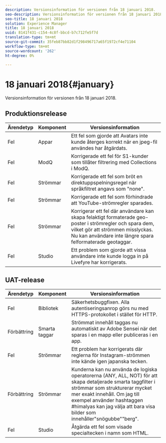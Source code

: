 ```yaml
---
description: Versionsinformation för versionen från 18 januari 2018.
seo-description: Versionsinformation för versionen från 18 januari 2018.
seo-title: 18 januari 2018
solution: Experience Manager
title: 18 januari 2018
uuid: 8141f431-c154-4c8f-bbcd-b7c712fe5f7d
translation-type: tm+mt
source-git-commit: 35feb87bb82d1f298496717a65f1972cf4e71104
workflow-type: tm+mt
source-wordcount: '262'
ht-degree: 0%

---
```



# 18 januari 2018{#january}

Versionsinformation för versionen från 18 januari 2018.

## Produktionsrelease

| **Ärendetyp** | **Komponent** | **Versionsinformation** |
|---|---|---|
| Fel | Appar | Ett fel som gjorde att Avatars inte kunde återges korrekt när en jpeg-fil användes har åtgärdats. |
| Fel | ModQ | Korrigerade ett fel för S1-kunder som tillåter filtrering med Collections i ModQ. |
| Fel | Strömmar | Korrigerade ett fel som bröt en direktuppspelningsregel när språkfiltret angavs som &quot;none&quot;. |
| Fel | Strömmar | Korrigerade ett fel som förhindrade att YouTube-strömregler sparades. |
| Fel | Strömmar | Korrigerar ett fel där användare kan skapa felaktigt formaterade geo-poster i strömregler och spara dem, vilket gör att strömmen misslyckas. Nu kan användare inte längre spara felformaterade geotaggar. |
| Fel | Studio | Ett problem som gjorde att vissa användare inte kunde logga in på Livefyre har korrigerats. |

## UAT-release

| **Ärendetyp** | **Komponent** | **Versionsinformation** |
|---|---|---|
| Fel | Bibliotek | Säkerhetsbuggfixen. Alla autentiseringsanrop görs nu med HTTPS-protokollet i stället för HTTP. |
| Förbättring | Smarta taggar | Strömmat innehåll taggas nu automatiskt av Adobe Sensei när det sparas i en mapp eller publiceras i en app. |
| Fel | Strömmar | Ett problem har korrigerats där reglerna för Instagram-strömmen inte kände igen japanska tecken. |
| Förbättring | Strömmar | Kunderna kan nu använda de logiska operatorerna (ANY, ALL, NOT) för att skapa detaljerade smarta taggfilter i strömmar som strukturerar mycket mer exakt innehåll. Om jag till exempel använder hashtaggen #himalyas kan jag välja att bara visa bilder som innehåller&quot;snögubbe&quot;&quot;berg&quot;. |
| Fel | Studio | Åtgärda ett fel som visade specialtecken i namn som HTML. |

